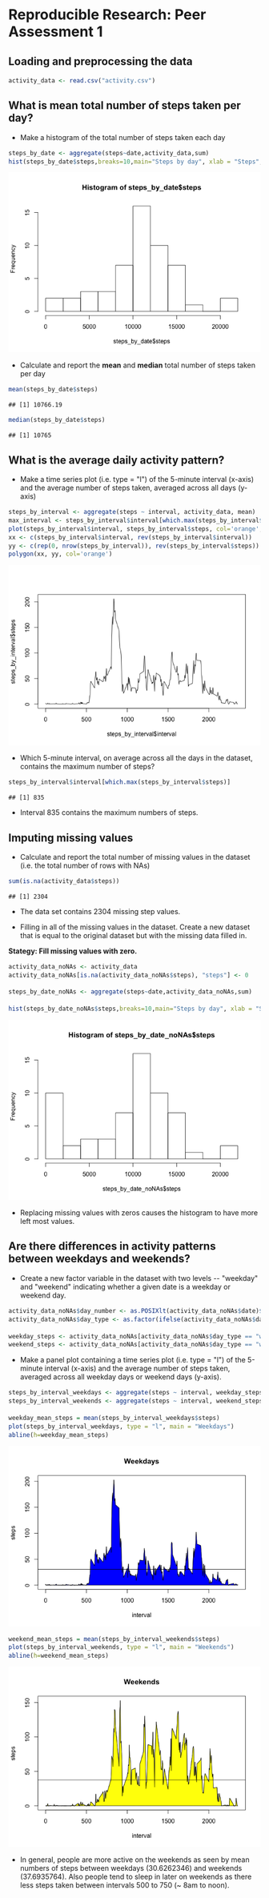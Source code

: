# Reproducible Research: Peer Assessment 1

## Loading and preprocessing the data

```r
activity_data <- read.csv("activity.csv")
```

## What is mean total number of steps taken per day?

* Make a histogram of the total number of steps taken each day


```r
steps_by_date <- aggregate(steps~date,activity_data,sum)
hist(steps_by_date$steps,breaks=10,main="Steps by day", xlab = "Steps", col = "orange")
```

![](PA1_template_files/figure-html/unnamed-chunk-2-1.png)<!-- -->

* Calculate and report the **mean** and **median** total number of steps taken per day


```r
mean(steps_by_date$steps)
```

```
## [1] 10766.19
```

```r
median(steps_by_date$steps)
```

```
## [1] 10765
```

## What is the average daily activity pattern?

* Make a time series plot (i.e. type = "l") of the 5-minute interval (x-axis) and the average number of steps taken, averaged across all days (y-axis)


```r
steps_by_interval <- aggregate(steps ~ interval, activity_data, mean)
max_interval <- steps_by_interval$interval[which.max(steps_by_interval$steps)]
plot(steps_by_interval$interval, steps_by_interval$steps, col='orange', type="l", xlab = "5 minute interval", ylab = "Average steps", main = "Average Daily Steps")
xx <- c(steps_by_interval$interval, rev(steps_by_interval$interval))
yy <- c(rep(0, nrow(steps_by_interval)), rev(steps_by_interval$steps))
polygon(xx, yy, col='orange')
```

![](PA1_template_files/figure-html/unnamed-chunk-4-1.png)<!-- -->

* Which 5-minute interval, on average across all the days in the dataset, contains the maximum number of steps?


```r
steps_by_interval$interval[which.max(steps_by_interval$steps)]
```

```
## [1] 835
```

* Interval 835 contains the maximum numbers of steps.

## Imputing missing values

* Calculate and report the total number of missing values in the dataset (i.e. the total number of rows with NAs)


```r
sum(is.na(activity_data$steps))
```

```
## [1] 2304
```

* The data set contains 2304 missing step values.

* Filling in all of the missing values in the dataset. Create a new dataset that is equal to the original dataset but with the missing data filled in.

**Stategy: Fill missing values with zero.**


```r
activity_data_noNAs <- activity_data
activity_data_noNAs[is.na(activity_data_noNAs$steps), "steps"] <- 0

steps_by_date_noNAs <- aggregate(steps~date,activity_data_noNAs,sum)

hist(steps_by_date_noNAs$steps,breaks=10,main="Steps by day", xlab = "Steps", col = "purple")
```

![](PA1_template_files/figure-html/unnamed-chunk-7-1.png)<!-- -->

* Replacing missing values with zeros causes the histogram to have more left most values.

## Are there differences in activity patterns between weekdays and weekends?

* Create a new factor variable in the dataset with two levels -- "weekday" and "weekend" indicating whether a given date is a weekday or weekend day.


```r
activity_data_noNAs$day_number <- as.POSIXlt(activity_data_noNAs$date)$wday
activity_data_noNAs$day_type <- as.factor(ifelse(activity_data_noNAs$day_number == 0 | activity_data_noNAs$day_number == 6, "weekend", "weekday"))

weekday_steps <- activity_data_noNAs[activity_data_noNAs$day_type == "weekday",]
weekend_steps <- activity_data_noNAs[activity_data_noNAs$day_type == "weekend",]
```

* Make a panel plot containing a time series plot (i.e. type = "l") of the 5-minute interval (x-axis) and the average number of steps taken, averaged across all weekday days or weekend days (y-axis).


```r
steps_by_interval_weekdays <- aggregate(steps ~ interval, weekday_steps, mean)
steps_by_interval_weekends <- aggregate(steps ~ interval, weekend_steps, mean)

weekday_mean_steps = mean(steps_by_interval_weekdays$steps)
plot(steps_by_interval_weekdays, type = "l", main = "Weekdays")
abline(h=weekday_mean_steps)
```

![](PA1_template_files/figure-html/unnamed-chunk-9-1.png)<!-- -->

```r
weekend_mean_steps = mean(steps_by_interval_weekends$steps)
plot(steps_by_interval_weekends, type = "l", main = "Weekends")
abline(h=weekend_mean_steps)
```

![](PA1_template_files/figure-html/unnamed-chunk-9-2.png)<!-- -->

* In general, people are more active on the weekends as seen by mean numbers of steps between weekdays (30.6262346) and weekends (37.6935764).  Also people tend to sleep in later on weekends as there less steps taken between intervals 500 to 750 (~ 8am to noon).
